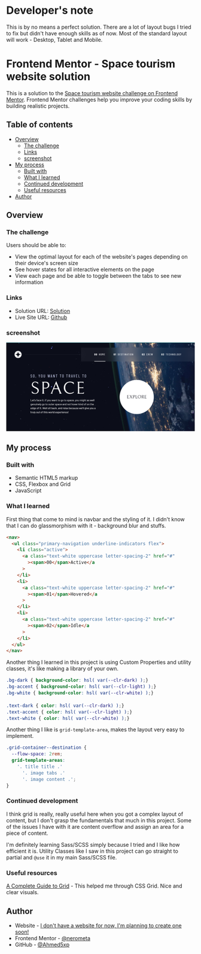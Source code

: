 # Developer's note

This is by no means a perfect solution. There are a lot of layout bugs I tried to fix but didn't have enough skills as of now. Most of the standard layout will work - Desktop, Tablet and Mobile.

# Frontend Mentor - Space tourism website solution

This is a solution to the [Space tourism website challenge on Frontend Mentor](https://www.frontendmentor.io/challenges/space-tourism-multipage-website-gRWj1URZ3). Frontend Mentor challenges help you improve your coding skills by building realistic projects.

## Table of contents

- [Overview](#overview)
  - [The challenge](#the-challenge)
  - [Links](#links)
  - [screenshot](#screenshot)
- [My process](#my-process)
  - [Built with](#built-with)
  - [What I learned](#what-i-learned)
  - [Continued development](#continued-development)
  - [Useful resources](#useful-resources)
- [Author](#author)

## Overview

### The challenge

Users should be able to:

- View the optimal layout for each of the website's pages depending on their device's screen size
- See hover states for all interactive elements on the page
- View each page and be able to toggle between the tabs to see new information

### Links

- Solution URL: [Solution](https://www.frontendmentor.io/challenges/space-tourism-multipage-website-gRWj1URZ3)
- Live Site URL: [Github](https://ahmed5xp.github.io/space-tourism/)


### screenshot 
![](Capture.PNG)
## My process

### Built with

- Semantic HTML5 markup
- CSS, Flexbox and Grid
- JavaScript

### What I learned

First thing that come to mind is navbar and the styling of it. I didn't know that I can do glassmorphism with it - background blur and stuffs.

```html
<nav>
  <ul class="primary-navigation underline-indicators flex">
    <li class="active">
      <a class="text-white uppercase letter-spacing-2" href="#"
        ><span>00</span>Active</a
      >
    </li>
    <li>
      <a class="text-white uppercase letter-spacing-2" href="#"
        ><span>01</span>Hovered</a
      >
    </li>
    <li>
      <a class="text-white uppercase letter-spacing-2" href="#"
        ><span>02</span>Idle</a
      >
    </li>
  </ul>
</nav>
```

Another thing I learned in this project is using Custom Properties and utility classes, it's like making a library of your own.

```css
.bg-dark { background-color: hsl( var(--clr-dark) );}
.bg-accent { background-color: hsl( var(--clr-light) );}
.bg-white { background-color: hsl( var(--clr-white) );}

.text-dark { color: hsl( var(--clr-dark) );}
.text-accent { color: hsl( var(--clr-light) );}
.text-white { color: hsl( var(--clr-white) );}
```

Another thing I like is `grid-template-area`, makes the layout very easy to implement.

```css
.grid-container--destination {
  --flow-space: 2rem;
  grid-template-areas:
    '. title title .'
      '. image tabs .'
      '. image content .';
}
```

### Continued development

I think grid is really, really useful here when you got a complex layout of content, but I don't grasp the fundamentals that much in this project. Some of the issues I have with it are content overflow and assign an area for a piece of content.

I'm definitely learning Sass/SCSS simply because I tried and I like how efficient it is. Utility Classes like I saw in this project can go straight to partial and `@use` it in my main Sass/SCSS file.

### Useful resources

[A Complete Guide to Grid](https://css-tricks.com/snippets/css/complete-guide-grid/) - This helped me through CSS Grid. Nice and clear visuals.

## Author

- Website - [I don't have a website for now, I'm planning to create one soon!]()
- Frontend Mentor - [@nerometa](https://www.frontendmentor.io/profile/nerometa)
- GitHub - [@Ahmed5xp](https://github.com/Ahmed5xp)

